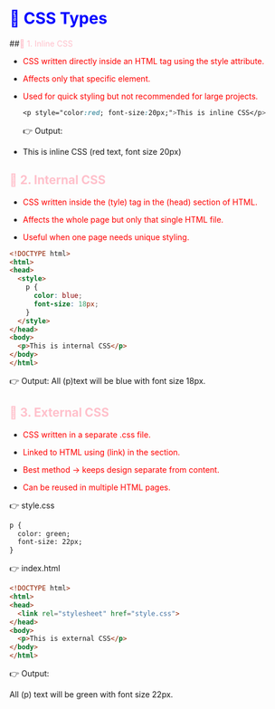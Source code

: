 # <span style="color:blue">🎨 CSS Types</span>

##<span style="color:pink">🔹 1. Inline CSS</span>

- <span style="color:red">CSS written directly inside an HTML tag using the style attribute.</span>

- <span style="color:red">Affects only that specific element.</span>

- <span style="color:red">Used for quick styling but not recommended for large projects.</span>
  
  ```css
  <p style="color:red; font-size:20px;">This is inline CSS</p>
  ```
  👉 Output:

- This is inline CSS (red text, font size 20px)

## <span style="color:pink">🔹 2. Internal CSS</span>

- <span style="color:red">CSS written inside the (tyle) tag in the (head) section of HTML.</span>

- <span style="color:red">Affects the whole page but only that single HTML file.</span>

- <span style="color:red">Useful when one page needs unique styling.</span>
``` html
<!DOCTYPE html>
<html>
<head>
  <style>
    p {
      color: blue;
      font-size: 18px;
    }
  </style>
</head>
<body>
  <p>This is internal CSS</p>
</body>
</html>
```
👉 Output:
All (p)text will be blue with font size 18px.

## <span style="color:pink">🔹 3. External CSS</span>

- <span style="color:red">CSS written in a separate .css file.</span>

- <span style="color:red">Linked to HTML using (link) in the <head> section.</span>

- <span style="color:red">Best method → keeps design separate from content.</span>

- <span style="color:red">Can be reused in multiple HTML pages.</span>

👉 style.css
```html
p {
  color: green;
  font-size: 22px;
}
```
👉 index.html
``` html
<!DOCTYPE html>
<html>
<head>
  <link rel="stylesheet" href="style.css">
</head>
<body>
  <p>This is external CSS</p>
</body>
</html>
``` 

👉 Output:

All (p) text will be green with font size 22px.

